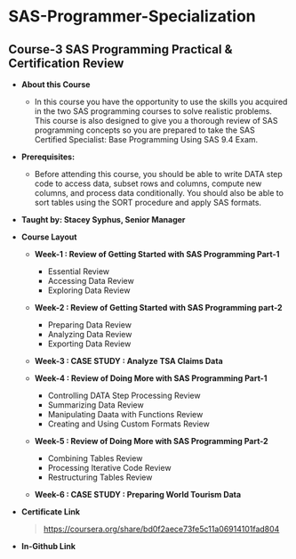 # SAS-Programmer-Specialization

## Course-3 **SAS Programming Practical & Certification Review**
* **About this Course**
    * In this course you have the opportunity to use the skills you acquired in the two SAS programming courses to solve realistic problems. This course is also designed to give you a thorough review of SAS programming concepts so you are prepared to take the SAS Certified Specialist: Base Programming Using SAS 9.4 Exam.


* **Prerequisites:**
    * Before attending this course, you should be able to write DATA step code to access data, subset rows and columns, compute new columns, and process data conditionally. You should also be able to sort tables using the SORT procedure and apply SAS formats.

* **Taught by:  Stacey Syphus, Senior Manager**

* **Course Layout**
    * **Week-1 : Review of Getting Started with SAS Programming Part-1**
        * Essential Review
        * Accessing Data Review
        * Exploring Data Review
    * **Week-2 : Review of Getting Started with SAS Programming part-2**
        * Preparing Data Review
        * Analyzing Data Review
        * Exporting Data Review
    * **Week-3 : CASE STUDY : Analyze TSA Claims Data**

    * **Week-4 : Review of Doing More with SAS Programming Part-1**
        * Controlling DATA Step Processing Review
        * Summarizing Data Review
        * Manipulating Daata with Functions Review
        * Creating and Using Custom Formats Review
    * **Week-5 : Review of Doing More with SAS Programming Part-2**
        * Combining Tables Review
        * Processing Iterative Code Review
        * Restructuring Tables Review
    * **Week-6 : CASE STUDY : Preparing World Tourism Data**

        
* **Certificate Link**
    > https://coursera.org/share/bd0f2aece73fe5c11a06914101fad804

* **In-Github Link**
    > 